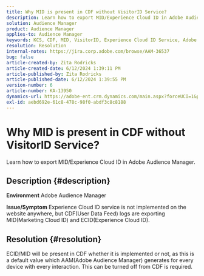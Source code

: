 ```yaml
---
title: Why MID is present in CDF without VisitorID Service?
description: Learn how to export MID/Experience Cloud ID in Adobe Audience Manager.
solution: Audience Manager
product: Audience Manager
applies-to: Audience Manager
keywords: KCS, CDF, MID, VisitorID, Experience Cloud ID Service, Adobe Audience Manager, AAM
resolution: Resolution
internal-notes: https://jira.corp.adobe.com/browse/AAM-36537
bug: false
article-created-by: Zita Rodricks
article-created-date: 6/12/2024 1:39:11 PM
article-published-by: Zita Rodricks
article-published-date: 6/12/2024 1:39:55 PM
version-number: 6
article-number: KA-13950
dynamics-url: https://adobe-ent.crm.dynamics.com/main.aspx?forceUCI=1&pagetype=entityrecord&etn=knowledgearticle&id=c45cca21-c128-ef11-840b-000d3a372703
exl-id: aebd692e-61c8-478c-98f0-abdf3c8c8188
---
```

# Why MID is present in CDF without VisitorID Service?


Learn how to export MID/Experience Cloud ID in Adobe Audience Manager.

## Description {#description}


<b>Environment</b>
 Adobe Audience Manager

<b>Issue/Symptom</b>
 Experience Cloud ID service is not implemented on the website anywhere, but CDF(User Data Feed) logs are exporting MID(Marketing Cloud ID) and ECID(Experience Cloud ID).


## Resolution {#resolution}


ECID/MID will be present in CDF whether it is implemented or not, as this is a default value which AAM(Adobe Audience Manager) generates for every device with every interaction. This can be turned off from CDF is required.
